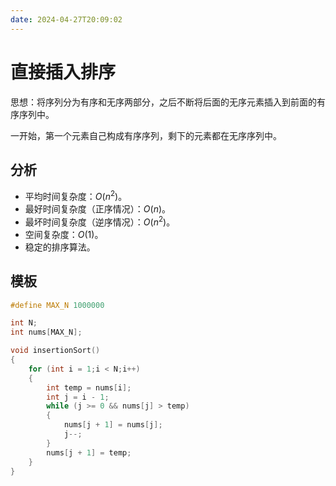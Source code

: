 ```yaml
---
date: 2024-04-27T20:09:02
---
```


# 直接插入排序

思想：将序列分为有序和无序两部分，之后不断将后面的无序元素插入到前面的有序序列中。

一开始，第一个元素自己构成有序序列，剩下的元素都在无序序列中。

## 分析

- 平均时间复杂度：$O(n^2)$。
- 最好时间复杂度（正序情况）：$O(n)$。
- 最坏时间复杂度（逆序情况）：$O(n^2)$。
- 空间复杂度：$O(1)$。
- 稳定的排序算法。

## 模板

``` cpp
#define MAX_N 1000000

int N;
int nums[MAX_N];

void insertionSort()
{
    for (int i = 1;i < N;i++)
    {
        int temp = nums[i];
        int j = i - 1;
        while (j >= 0 && nums[j] > temp)
        {
            nums[j + 1] = nums[j];
            j--;
        }
        nums[j + 1] = temp;
    }
}
```
